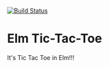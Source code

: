 [![Build Status](https://travis-ci.org/Bjornkjohnson/elm-TTT.svg?branch=master)](https://travis-ci.org/Bjornkjohnson/elm-TTT)
# Elm Tic-Tac-Toe

It's Tic Tac Toe in Elm!!!
